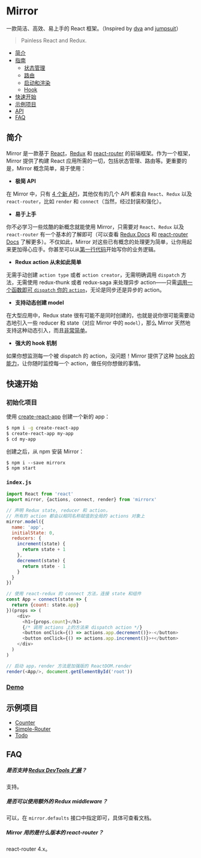 # Mirror

一款简洁、高效、易上手的 React 框架。（Inspired by [dva](https://github.com/dvajs/dva) and [jumpsuit](https://github.com/jumpsuit/jumpsuit)）

> Painless React and Redux.

* [简介](#简介)
* [指南](https://github.com/mirrorjs/mirror/blob/master/docs/zh/guides.md)
  * [状态管理](https://github.com/mirrorjs/mirror/blob/master/docs/zh/guides.md#状态管理)
  * [路由](https://github.com/mirrorjs/mirror/blob/master/docs/zh/guides.md#路由)
  * [启动和渲染](https://github.com/mirrorjs/mirror/blob/master/docs/zh/guides.md#启动和渲染)
  * [Hook](https://github.com/mirrorjs/mirror/blob/master/docs/zh/guides.md#hook)
* [快速开始](#快速开始)
* [示例项目](#示例项目)
* [API](https://github.com/mirrorjs/mirror/blob/master/docs/zh/api.md)
* [FAQ](#faq)

## 简介

Mirror 是一款基于 [React](https://facebook.github.io/react)，[Redux](http://redux.js.org/docs/introduction/) 和 [react-router](https://github.com/ReactTraining/react-router) 的前端框架。作为一个框架，Mirror 提供了构建 React 应用所需的一切，包括状态管理、路由等。更重要的是，Mirror 概念简单，易于使用：

* **极简 API**

在 Mirror 中，只有 [4 个新 API](https://github.com/mirrorjs/mirror/blob/master/docs/zh/api.md)，其他仅有的几个 API 都来自 `React`、`Redux` 以及 `react-router`，比如 `render` 和 `connect`（当然，经过封装和强化）。

* **易于上手**

你不必学习一些炫酷的新概念就能使用 Mirror，只需要对 `React`、`Redux` 以及 `react-router` 有一个基本的了解即可（可以查看 [Redux Docs](http://redux.js.org/docs/introduction/) 和 [react-router Docs](https://github.com/ReactTraining/react-router) 了解更多）。不仅如此，Mirror 对这些已有概念的处理更为简单，让你用起来更加得心应手。你甚至可以从[第一行代码](#快速开始)开始写你的业务逻辑。

* **Redux action 从未如此简单**

无需手动创建 `action type` 或者 `action creator`，无需明确调用 `dispatch` 方法，无需使用 redux-thunk 或者 redux-saga 来处理异步 action——只需[调用一个函数即可 `dispatch` 你的 `action`](https://github.com/mirrorjs/mirror/blob/master/docs/zh/api.md#actions)，无论是同步还是异步的 action。

* **支持动态创建 model**

在大型应用中，Redux state 很有可能不是同时创建的，也就是说你很可能需要动态地引入一些 reducer 和 state（对应 Mirror 中的 `model`），那么 Mirror 天然地支持这种动态引入，而且[非常简单](https://github.com/mirrorjs/mirror/blob/master/docs/zh/api.md#rendercomponent-container-callback)。

* **强大的 hook 机制**

如果你想监测每一个被 dispatch 的 action，没问题！Mirror 提供了这种 [hook 的能力](https://github.com/mirrorjs/mirror/blob/master/docs/zh/api.md#mirrorhookaction-getstate-)，让你随时监控每一个 action，做任何你想做的事情。


## 快速开始

### 初始化项目

使用 [create-react-app](https://github.com/facebookincubator/create-react-app) 创建一个新的 app：

```sh
$ npm i -g create-react-app
$ create-react-app my-app
$ cd my-app
```

创建之后，从 npm 安装 Mirror：

```
$ npm i --save mirrorx
$ npm start
```

### `index.js`

```js
import React from 'react'
import mirror, {actions, connect, render} from 'mirrorx'

// 声明 Redux state, reducer 和 action，
// 所有的 action 都会以相同名称赋值到全局的 actions 对象上
mirror.model({
  name: 'app',
  initialState: 0,
  reducers: {
    increment(state) {
      return state + 1
    },
    decrement(state) {
      return state - 1
    }
  }
})

// 使用 react-redux 的 connect 方法，连接 state 和组件
const App = connect(state => {
  return {count: state.app}
})(props => (
    <div>
      <h1>{props.count}</h1>
      {/* 调用 actions 上的方法来 dispatch action */}
      <button onClick={() => actions.app.decrement()}>-</button>
      <button onClick={() => actions.app.increment()}>+</button>
    </div>
  )
)

// 启动 app，render 方法是加强版的 ReactDOM.render
render(<App/>, document.getElementById('root'))
```

### [Demo](https://www.webpackbin.com/bins/-Kmdm2zpS4JBvzbKBbIc)

## 示例项目

* [Counter](https://github.com/mirrorjs/mirror/blob/master/examples/counter)
* [Simple-Router](https://github.com/mirrorjs/mirror/blob/master/examples/simple-router)
* [Todo](https://github.com/mirrorjs/mirror/blob/master/examples/todo)

## FAQ

##### 是否支持 [Redux DevTools 扩展](https://github.com/zalmoxisus/redux-devtools-extension)？

支持。

##### 是否可以使用额外的 Redux middleware？

可以，在 `mirror.defaults` 接口中指定即可，具体可查看文档。

##### Mirror 用的是什么版本的 react-router？

react-router 4.x。

